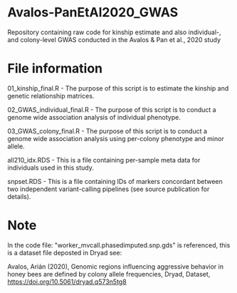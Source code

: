 # Avalos-PanEtAl2020_GWAS
Repository containing raw code for kinship estimate and also individual-, and colony-level GWAS conducted in the Avalos &amp; Pan et al., 2020 study

# File information
01_kinship_final.R         - The purpose of this script is to estimate the kinship and genetic relationship matrices.

02_GWAS_individual_final.R - The purpose of this script is to conduct a genome wide association analysis of individual phenotype.

03_GWAS_colony_final.R     - The purpose of this script is to conduct a genome wide association analysis using per-colony phenotype and minor allele.

all210_idx.RDS             - This is a file containing per-sample meta data for individuals used in this study.

snpset.RDS                 - This is a file containing IDs of markers concordant between two independent variant-calling pipelines (see source publication for details).

# Note
In the code file: "worker_mvcall.phasedimputed.snp.gds" is referenced, this is a dataset file deposted in Dryad see:

Avalos, Arián (2020), Genomic regions influencing aggressive behavior in honey bees are defined by colony allele frequencies, Dryad, Dataset, https://doi.org/10.5061/dryad.q573n5tg8
